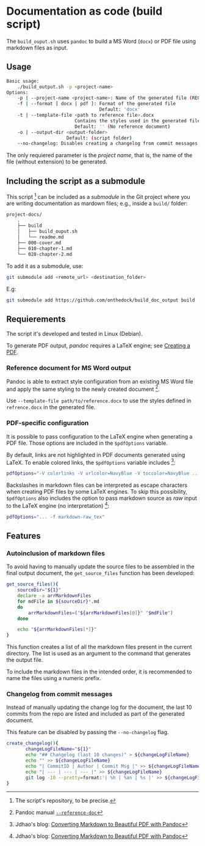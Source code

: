 # Documentation as code (build script)

The `build_ouput.sh` uses `pandoc` to build a MS Word (`docx`) or PDF file using markdown files as input.

## Usage

```bash
Basic usage:
    ./build_output.sh -p <project-name>
Options:
    -p | --project-name <project-name>: Name of the generated file (REQUIRED)
    -f | --format [ docx | pdf ]: Format of the generated file
                                  Default: 'docx'
    -t | --template-file <path to reference file>.docx
                         Contains the styles used in the generated file
                         Default: '' (No reference document)
    -o | --output-dir <output-folder>
                      Default: (script folder)
    --no-changelog: Disables creating a changelog from commit messages
```

The only requiered parameter is the *project name*, that is, the name of the file (without extension) to be generated.

## Including the script as a submodule

This script [^note] can be included as a *submodule* in the Git project where you are writing documentation as mardown files; e.g., inside a `build/` folder:

```bash
project-docs/
    .
    ├── build
    │   ├── build_ouput.sh
    │   └── readme.md
    ├── 000-cover.md
    ├── 010-chapter-1.md
    └── 020-chapter-2.md
```

To add it as a submodule, use:

```bash
git submodule add <remote_url> <destination_folder> 
```

E.g:

```bash
git submodule add https://github.com/onthedock/build_doc_output build
```

## Requierements

The script it's developed and tested in Linux (Debian).

To generate PDF output, *pandoc* requires a LaTeX engine; see [Creating a PDF](https://pandoc.org/MANUAL.html#creating-a-pdf).

### Reference document for MS Word output

Pandoc is able to extract style configuration from an existing MS Word file and apply the same styling to the newly created document [^1].

Use `--template-file path/to/reference.docx` to use the styles defined in `refrence.docx` in the generated file.

### PDF-specific configuration

It is possible to pass configuration to the LaTeX engine when generating a PDF file. Those options are included in the `$pdfOptions` variable.

By default, links are not highlighted in PDF documents generated using LaTeX. To enable colored links, the `$pdfOptions` variable includes [^2]:

```bash
pdfOptions="-V colorlinks -V urlcolor=NavyBlue -V toccolor=NavyBlue ..."
```

Backslashes in markdown files can be interpreted as escape characters when creating PDF files by some LaTeX engines. To skip this possibility, `$pdfOptions` also includes the option to pass markdown source as *raw* input to the LaTeX engine (no interpretation) [^2]:

```bash
pdfOptions="... -f markdown-raw_tex"
```

## Features

### Autoinclusion of markdown files

To avoid having to manually update the source files to be assembled in the final output document, the `get_source_files` function has been developed:

```bash
get_source_files(){
    sourceDir="${1}"
    declare -a arrMarkdownFiles
    for mdFile in ${sourceDir}*.md
    do
        arrMarkdownFiles=("${arrMarkdownFiles[@]}" "$mdFile")
    done

    echo "${arrMarkdownFiles[*]}"
}
```

This function creates a list of all the markdown files present in the current directory. The list is used as an argument to the command that generates the output file.

To include the markdown files in the intended order, it is recommended to name the files using a numeric prefix.

### Changelog from commit messages

Instead of manually updating the change log for the document, the last 10 commits from the repo are listed and included as part of the generated document.

This feature can be disabled by passing the `--no-changelog` flag.

```bash
create_changelog(){
       changeLogFileName="${1}"
       echo "## Changelog (last 10 changes)" > ${changeLogFileName}
       echo "" >> ${changeLogFileName}
       echo "| CommitID | Author | Commit Msg |" >> ${changeLogFileName}
       echo "| --- | --- | --- |" >> ${changeLogFileName}
       git log -10 --pretty=format:'| %h | %an | %s |' >> ${changeLogFileName}
}
```

[^note]: The script's repository, to be precise.

[^1]: Pandoc manual [`--reference-doc`](https://pandoc.org/MANUAL.html)

[^2]: Jdhao's blog: [Converting Markdown to Beautiful PDF with Pandoc](https://jdhao.github.io/2019/05/30/markdown2pdf_pandoc/)
